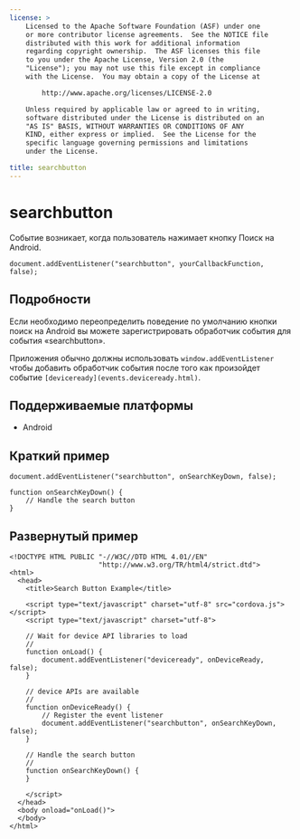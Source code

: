 ```yaml
---
license: >
    Licensed to the Apache Software Foundation (ASF) under one
    or more contributor license agreements.  See the NOTICE file
    distributed with this work for additional information
    regarding copyright ownership.  The ASF licenses this file
    to you under the Apache License, Version 2.0 (the
    "License"); you may not use this file except in compliance
    with the License.  You may obtain a copy of the License at

        http://www.apache.org/licenses/LICENSE-2.0

    Unless required by applicable law or agreed to in writing,
    software distributed under the License is distributed on an
    "AS IS" BASIS, WITHOUT WARRANTIES OR CONDITIONS OF ANY
    KIND, either express or implied.  See the License for the
    specific language governing permissions and limitations
    under the License.

title: searchbutton
---
```


# searchbutton

Событие возникает, когда пользователь нажимает кнопку Поиск на Android.

    document.addEventListener("searchbutton", yourCallbackFunction, false);
    

## Подробности

Если необходимо переопределить поведение по умолчанию кнопки поиск на Android вы можете зарегистрировать обработчик события для события «searchbutton».

Приложения обычно должны использовать `window.addEventListener` чтобы добавить обработчик события после того как произойдет событие `[deviceready](events.deviceready.html)`.

## Поддерживаемые платформы

*   Android

## Краткий пример

    document.addEventListener("searchbutton", onSearchKeyDown, false);
    
    function onSearchKeyDown() {
        // Handle the search button
    }
    

## Развернутый пример

    <!DOCTYPE HTML PUBLIC "-//W3C//DTD HTML 4.01//EN"
                          "http://www.w3.org/TR/html4/strict.dtd">
    <html>
      <head>
        <title>Search Button Example</title>
    
        <script type="text/javascript" charset="utf-8" src="cordova.js"></script>
        <script type="text/javascript" charset="utf-8">
    
        // Wait for device API libraries to load
        //
        function onLoad() {
            document.addEventListener("deviceready", onDeviceReady, false);
        }
    
        // device APIs are available
        //
        function onDeviceReady() {
            // Register the event listener
            document.addEventListener("searchbutton", onSearchKeyDown, false);
        }
    
        // Handle the search button
        //
        function onSearchKeyDown() {
        }
    
        </script>
      </head>
      <body onload="onLoad()">
      </body>
    </html>